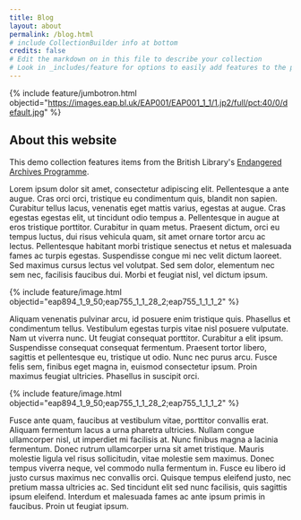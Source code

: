 ```yaml
---
title: Blog
layout: about
permalink: /blog.html
# include CollectionBuilder info at bottom
credits: false
# Edit the markdown on in this file to describe your collection
# Look in _includes/feature for options to easily add features to the page
---
```


{% include feature/jumbotron.html objectid="https://images.eap.bl.uk/EAP001/EAP001_1_1/1.jp2/full/pct:40/0/default.jpg" %} 



## About this website

This demo collection features items from the British Library's [Endangered Archives Programme](https://eap.bl.uk).
 
Lorem ipsum dolor sit amet, consectetur adipiscing elit. Pellentesque a ante augue. Cras orci orci, tristique eu condimentum quis, blandit non sapien. Curabitur tellus lacus, venenatis eget mattis varius, egestas at augue. Cras egestas egestas elit, ut tincidunt odio tempus a. Pellentesque in augue at eros tristique porttitor. Curabitur in quam metus. Praesent dictum, orci eu tempus luctus, dui risus vehicula quam, sit amet ornare tortor arcu ac lectus. Pellentesque habitant morbi tristique senectus et netus et malesuada fames ac turpis egestas. Suspendisse congue mi nec velit dictum laoreet. Sed maximus cursus lectus vel volutpat. Sed sem dolor, elementum nec sem nec, facilisis faucibus dui. Morbi et feugiat nisl, vel dictum ipsum.

{% include feature/image.html objectid="eap894_1_9_50;eap755_1_1_28_2;eap755_1_1_1_2" %}

Aliquam venenatis pulvinar arcu, id posuere enim tristique quis. Phasellus et condimentum tellus. Vestibulum egestas turpis vitae nisl posuere vulputate. Nam ut viverra nunc. Ut feugiat consequat porttitor. Curabitur a elit ipsum. Suspendisse consequat consequat fermentum. Praesent tortor libero, sagittis et pellentesque eu, tristique ut odio. Nunc nec purus arcu. Fusce felis sem, finibus eget magna in, euismod consectetur ipsum. Proin maximus feugiat ultricies. Phasellus in suscipit orci.


{% include feature/image.html objectid="eap894_1_9_50;eap755_1_1_28_2;eap755_1_1_1_2" %}

Fusce ante quam, faucibus at vestibulum vitae, porttitor convallis erat. Aliquam fermentum lacus a urna pharetra ultricies. Nullam congue ullamcorper nisl, ut imperdiet mi facilisis at. Nunc finibus magna a lacinia fermentum. Donec rutrum ullamcorper urna sit amet tristique. Mauris molestie ligula vel risus sollicitudin, vitae molestie sem maximus. Donec tempus viverra neque, vel commodo nulla fermentum in. Fusce eu libero id justo cursus maximus nec convallis orci. Quisque tempus eleifend justo, nec pretium massa ultricies ac. Sed tincidunt elit sed nunc facilisis, quis sagittis ipsum eleifend. Interdum et malesuada fames ac ante ipsum primis in faucibus. Proin ut feugiat ipsum.